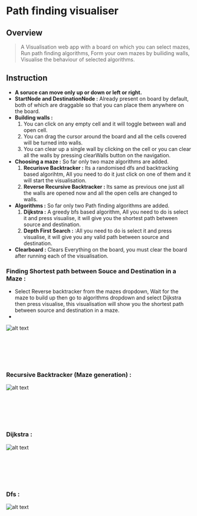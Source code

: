 # Path finding visualiser 
## Overview
> A Visualisation web app with a board on which you can select mazes,<br> 
> Run path finding algorithms, Form your own mazes by builiding walls,<br>
> Visualise the behaviour of selected algorithms.<br>

## Instruction 
* **A soruce can move only up or down or left or right.**
* **StartNode and DestinationNode :** Already present on board by default, both of which are draggable so that you can place them anywhere on the board.
* **Building walls :** 
    1. You can click on any empty cell and it will toggle between wall and open cell.
    2. You can drag the cursor around the board and all the cells covered will be turned into walls.
    3. You can clear up a single wall by clicking on the cell or you can clear all the walls by pressing clearWalls button on the navigation.
* **Choosing a maze :** So far only two maze algorithms are added.
    1. **Recurisve Backtracker :** Its a randomised dfs and backtracking based algorihtm, All you need to do it just click on one of them and it will start the visualisation.
    2. **Reverse Recursive Backtracker :** Its same as previous one just all the walls are opened now and all the open cells are changed to walls.
* **Algorithms :** So far only two Path finding algorithms are added.
    1. **Dijkstra :** A greedy bfs based algorithm, All you need to do is select it and press visualise, it will give you the shortest path between source and destination.
    2. **Depth First Search :** :All you need to do is select it and press visualise, it will give you any valid path between source and destination.
* **Clearboard :** Clears Everything on the board, you must clear the board after running each of the visualisation.


### Finding Shortest path between Souce and Destination in a Maze : 
* Select Reverse backtracker from the mazes dropdown, Wait for the maze to build up then go to algorithms dropdown and select Dijkstra then press visualise, this visualisation will show you the shortest path between source and destination in a maze.
* 
![alt text](https://github.com/svsannidhay/path-finding-visualiser/blob/master/Images/sp%20Dijkstra%20in%20a%20maze.png)
<br>
<br>
<br>
<br>
<br>
<br>

### Recursive Backtracker (Maze generation) : 
![alt text](https://github.com/svsannidhay/path-finding-visualiser/blob/master/Images/backtracker.png)
<br>
<br>
<br>
<br>
<br>
<br>

### Dijkstra :
![alt text](https://github.com/svsannidhay/path-finding-visualiser/blob/master/Images/Dijkstra.png)
<br>
<br>
<br>
<br>
<br>
<br>

### Dfs : 
![alt text](https://github.com/svsannidhay/path-finding-visualiser/blob/master/Images/dfs.png)


